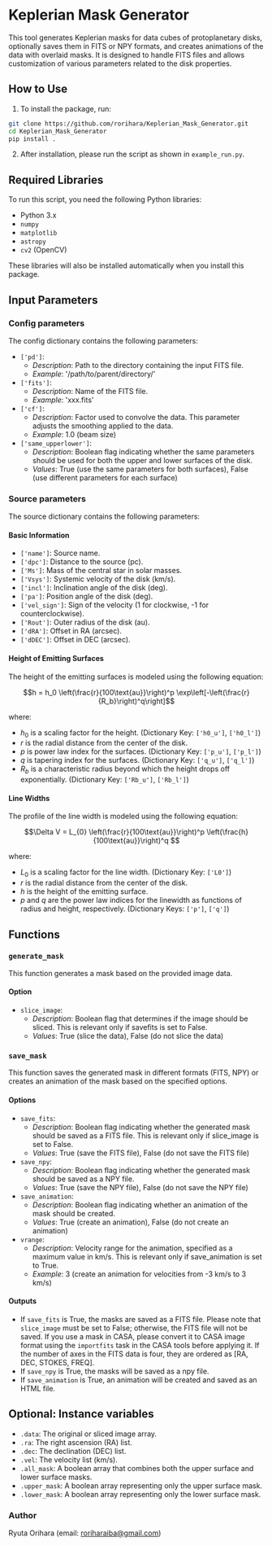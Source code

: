 # Keplerian Mask Generator

This tool generates Keplerian masks for data cubes of protoplanetary disks, optionally saves them in FITS or NPY formats, and creates animations of the data with overlaid masks. It is designed to handle FITS files and allows customization of various parameters related to the disk properties.

## How to Use

1. To install the package, run:
```bash
git clone https://github.com/rorihara/Keplerian_Mask_Generator.git
cd Keplerian_Mask_Generator
pip install .
```
2. After installation, please run the script as shown in `example_run.py`.


## Required Libraries

To run this script, you need the following Python libraries:

- Python 3.x
- `numpy`
- `matplotlib`
- `astropy`
- `cv2` (OpenCV)

These libraries will also be installed automatically when you install this package.

## Input Parameters

### Config parameters
The config dictionary contains the following parameters:

- `['pd']`:
   - *Description*: Path to the directory containing the input FITS file.
   - *Example*: '/path/to/parent/directory/'
- `['fits']`:
   - *Description*: Name of the FITS file.
   - *Example*: 'xxx.fits'
- `['cf']`:
   - *Description*: Factor used to convolve the data. This parameter adjusts the smoothing applied to the data.
   - *Example*: 1.0 (beam size)
- `['same_upperlower']`:
   - *Description*: Boolean flag indicating whether the same parameters should be used for both the upper and lower surfaces of the disk.
   - *Values*: True (use the same parameters for both surfaces), False (use different parameters for each surface)

### Source parameters
The source dictionary contains the following parameters:

#### Basic Information
- `['name']`: Source name.
- `['dpc']`: Distance to the source (pc).
- `['Ms']`: Mass of the central star in solar masses.
- `['Vsys']`: Systemic velocity of the disk (km/s).
- `['incl']`: Inclination angle of the disk (deg).
- `['pa']`: Position angle of the disk (deg).
- `['vel_sign']`: Sign of the velocity (1 for clockwise, -1 for counterclockwise).
- `['Rout']`: Outer radius of the disk (au).
- `['dRA']`: Offset in RA (arcsec).
- `['dDEC']`: Offset in DEC (arcsec).

#### Height of Emitting Surfaces

The height of the emitting surfaces is modeled using the following equation:

$$h = h_0 \left(\frac{r}{100\text{au}}\right)^p
\exp\left[-\left(\frac{r}{R_b}\right)^q\right]$$

where:
- $h_0$ is a scaling factor for the height. (Dictionary Key: `['h0_u']`, `['h0_l']`)
- $r$ is the radial distance from the center of the disk.
- $p$ is power law index for the surfaces. (Dictionary Key: `['p_u']`, `['p_l']`)
- $q$ is tapering index for the surfaces. (Dictionary Key: `['q_u']`, `['q_l']`)
- $R_b$ is a characteristic radius beyond which the height drops off exponentially. (Dictionary Key: `['Rb_u']`, `['Rb_l']`)

#### Line Widths
The profile of the line width is modeled using the following equation:

$$\Delta V = L_{0} \left(\frac{r}{100\text{au}}\right)^p
\left(\frac{h}{100\text{au}}\right)^q $$

where:
- $L_{0}$ is a scaling factor for the line width. (Dictionary Key: `['L0']`)
- $r$ is the radial distance from the center of the disk.
- $h$ is the height of the emitting surface.
- $p$ and $q$ are the power law indices for the linewidth as functions of radius and height, respectively. (Dictionary Keys: `['p']`, `['q']`)

## Functions

### `generate_mask`
This function generates a mask based on the provided image data.

#### Option
- `slice_image`:
   - *Description*: Boolean flag that determines if the image should be sliced. This is relevant only if savefits is set to False.
   - *Values*: True (slice the data), False (do not slice the data)

### `save_mask`
This function saves the generated mask in different formats (FITS, NPY) or creates an animation of the mask based on the specified options.

#### Options
- `save_fits`:
   - *Description*: Boolean flag indicating whether the generated mask should be saved as a FITS file. This is relevant only if slice_image is set to False.
   - *Values*: True (save the FITS file), False (do not save the FITS file)
- `save_npy`:
   - *Description*: Boolean flag indicating whether the generated mask should be saved as a NPY file.
   - *Values*: True (save the NPY file), False (do not save the NPY file)
- `save_animation`:
   - *Description*: Boolean flag indicating whether an animation of the mask should be created. 
   - *Values*: True (create an animation), False (do not create an animation)
- `vrange`:
   - *Description*: Velocity range for the animation, specified as a maximum value in km/s. This is relevant only if save_animation is set to True.
   - *Example*: 3 (create an animation for velocities from -3 km/s to 3 km/s)

#### Outputs
- If `save_fits` is True, the masks are saved as a FITS file. Please note that `slice_image` must be set to False; otherwise, the FITS file will not be saved. If you use a mask in CASA, please convert it to CASA image format using the `importfits` task in the CASA tools before applying it. If the number of axes in the FITS data is four, they are ordered as [RA, DEC, STOKES, FREQ].
- If `save_npy` is True, the masks will be saved as a npy file.
- If `save_animation` is True, an animation will be created and saved as an HTML file.

## Optional: Instance variables
- `.data`: The original or sliced image array.
- `.ra`: The right ascension (RA) list.
- `.dec`: The declination (DEC) list.
- `.vel`: The velocity list (km/s).
- `.all_mask`: A boolean array that combines both the upper surface and lower surface masks.
- `.upper_mask`: A boolean array representing only the upper surface mask.
- `.lower_mask`: A boolean array representing only the lower surface mask.

### Author
Ryuta Orihara (email: roriharaiba@gmail.com)
